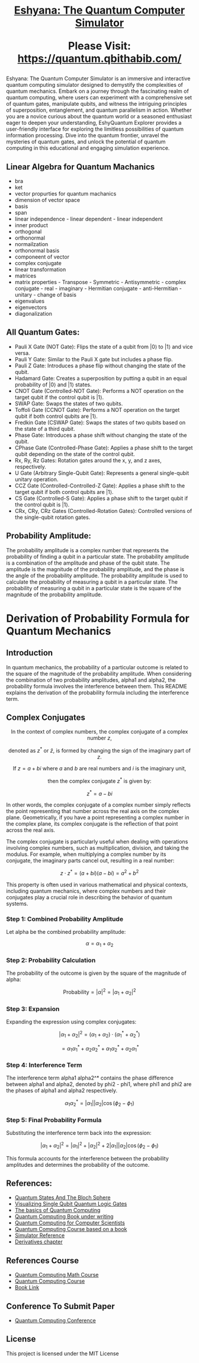 <h1 align="center">
  <strong><a href="http://3.89.197.36:5000/">Eshyana: The Quantum Computer Simulator</a></strong>
 <p> Please Visit: <strong><a href="https://quantum.qbithabib.com/">https://quantum.qbithabib.com/</a></strong></p>
</h1>
Eshyana: The Quantum Computer Simulator is an immersive and interactive quantum computing simulator designed to demystify the complexities of quantum mechanics. Embark on a journey through the fascinating realm of quantum computing, where users can experiment with a comprehensive set of quantum gates, manipulate qubits, and witness the intriguing principles of superposition, entanglement, and quantum parallelism in action. Whether you are a novice curious about the quantum world or a seasoned enthusiast eager to deepen your understanding, EshyQuantum Explorer provides a user-friendly interface for exploring the limitless possibilities of quantum information processing. Dive into the quantum frontier, unravel the mysteries of quantum gates, and unlock the potential of quantum computing in this educational and engaging simulation experience.

## Linear Algebra for Quantum Machanics 
   - bra 
   - ket
   - vector propurties for quantum machanics
   - dimension of vector space
   - basis 
   - span
   - linear independence
         - linear dependent 
         - linear independent
   - inner product
   - orthogonal 
   - orthonormal
   - normailzation
   - orthonormal basis
   - componeent of vector
   - complex conjugate
   - linear transformation
   - matrices 
   - matrix properties
         - Transpose
         - Symmetric
         - Antisymmetric
         - complex conjugate
               - real
               - imaginary
         - Hermitian conjugate
         - anti-Hermitian
         - unitary
         - change of basis
   - eigenvalues
   - eigenvectors
   - diagonalization




## All Quantum Gates: 
 - Pauli X Gate (NOT Gate): Flips the state of a qubit from |0⟩ to |1⟩ and vice versa.
 - Pauli Y Gate: Similar to the Pauli X gate but includes a phase flip.
 - Pauli Z Gate: Introduces a phase flip without changing the state of the qubit.
 - Hadamard Gate: Creates a superposition by putting a qubit in an equal probability of |0⟩ and |1⟩ states.
 - CNOT Gate (Controlled-NOT Gate): Performs a NOT operation on the target qubit if the control qubit is |1⟩.
 - SWAP Gate: Swaps the states of two qubits.
 - Toffoli Gate (CCNOT Gate): Performs a NOT operation on the target qubit if both control qubits are |1⟩.
 - Fredkin Gate (CSWAP Gate): Swaps the states of two qubits based on the state of a third qubit.
 - Phase Gate: Introduces a phase shift without changing the state of the qubit.
 - CPhase Gate (Controlled-Phase Gate): Applies a phase shift to the target qubit depending on the state of the control qubit.
 - Rx, Ry, Rz Gates: Rotation gates around the x, y, and z axes, respectively.
 - U Gate (Arbitrary Single-Qubit Gate): Represents a general single-qubit unitary operation.
 - CCZ Gate (Controlled-Controlled-Z Gate): Applies a phase shift to the target qubit if both control qubits are |1⟩.
 - CS Gate (Controlled-S Gate): Applies a phase shift to the target qubit if the control qubit is |1⟩.
 - CRx, CRy, CRz Gates (Controlled-Rotation Gates): Controlled versions of the single-qubit rotation gates.



## Probability Amplitude:
The probability amplitude is a complex number that represents the probability of finding a qubit in a particular state. The probability amplitude is a combination of the amplitude and phase of the qubit state. The amplitude is the magnitude of the probability amplitude, and the phase is the angle of the probability amplitude. The probability amplitude is used to calculate the probability of measuring a qubit in a particular state. The probability of measuring a qubit in a particular state is the square of the magnitude of the probability amplitude.
# Derivation of Probability Formula for Quantum Mechanics

## Introduction

In quantum mechanics, the probability of a particular outcome is related to the square of the magnitude of the probability amplitude. When considering the combination of two probability amplitudes, alpha1 and alpha2, the probability formula involves the interference between them. This README explains the derivation of the probability formula including the interference term.

## Complex Conjugates

$$ \text{In the context of complex numbers, the complex conjugate of a complex number } z,$$

$$ \text{denoted as } z^* \text{ or } \bar{z} \text{, is formed by changing the sign of the imaginary part of } z .$$

$$ \text{If } z = a + bi \text{ where } a \text{ and } b \text{ are real numbers and } i \text{ is the imaginary unit, } $$ 

$$ \text{ then the complex conjugate } z^* \text{ is given by: } $$

$$ z^* = a - bi $$

In other words, the complex conjugate of a complex number simply reflects the point representing that number across the real axis on the complex plane. Geometrically, if you have a point representing a complex number in the complex plane, its complex conjugate is the reflection of that point across the real axis.

The complex conjugate is particularly useful when dealing with operations involving complex numbers, such as multiplication, division, and taking the modulus. For example, when multiplying a complex number by its conjugate, the imaginary parts cancel out, resulting in a real number:

$$ z \cdot z^* = (a + bi)(a - bi) = a^2 + b^2 $$

This property is often used in various mathematical and physical contexts, including quantum mechanics, where complex numbers and their conjugates play a crucial role in describing the behavior of quantum systems.


### Step 1: Combined Probability Amplitude

Let alpha be the combined probability amplitude:

$$ \alpha = \alpha_1 + \alpha_2 $$

### Step 2: Probability Calculation

The probability of the outcome is given by the square of the magnitude of alpha:

$$ \text{Probability} = |\alpha|^2 = |\alpha_1 + \alpha_2|^2 $$


### Step 3: Expansion

Expanding the expression using complex conjugates:

$$ |\alpha_1 + \alpha_2|^2 = (\alpha_1 + \alpha_2) \cdot (\alpha_1^* + \alpha_2^*) $$

$$ = \alpha_1 \alpha_1^* + \alpha_2 \alpha_2^* + \alpha_1 \alpha_2^* + \alpha_2 \alpha_1^* $$

### Step 4: Interference Term

The interference term alpha1 alpha2^* contains the phase difference between alpha1 and alpha2, denoted by phi2 - phi1, where phi1 and phi2 are the phases of alpha1 and alpha2 respectively.

$$ \alpha_1 \alpha_2^* = |\alpha_1||\alpha_2|\cos(\phi_2 - \phi_1) $$

### Step 5: Final Probability Formula

Substituting the interference term back into the expression:

$$ |\alpha_1 + \alpha_2|^2 = |\alpha_1|^2 + |\alpha_2|^2 + 2|\alpha_1||\alpha_2|\cos(\phi_2 - \phi_1) $$

This formula accounts for the interference between the probability amplitudes and determines the probability of the outcome.




 ## References:
   - [Quantum States And The Bloch Sphere](https://medium.com/quantum-untangled/quantum-states-and-the-bloch-sphere-9f3c0c445ea3)
   - [Visualizing Single Qubit Quantum Logic Gates](https://medium.com/quantum-untangled/visualizing-quantum-logic-gates-part-1-515bb7b58916)
   - [The basics of Quantum Computing](https://www.quantum-inspire.com/kbase/introduction-to-quantum-computing)
   - [Quantum Computing Book under writing](https://qubit.guide/)
   - [Quantum Computing for Computer Scientists](https://www.cambridge.org/9781108481976)
   - [Quantum Computing Course based on a book](https://www.youtube.com/playlist?list=PLkespgaZN4gmu0nWNmfMflVRqw0VPkCGH)
   - [Simulator Reference](https://scratch.mit.edu/projects/414429604/)
   - [Derivatives chapter](https://sid-sharma1990.medium.com/short-blog-on-first-order-and-second-order-calculus-332d2c5564d3)

## References Course 
   - [Quantum Computing Math Course](https://www.youtube.com/watch?v=3N2vN76E-QA&list=UULFjZeJQVSkkydgZmSUucB9kA&index=12)
   - [Quantum Computing Course](https://www.youtube.com/playlist?list=PLkespgaZN4gmu0nWNmfMflVRqw0VPkCGH)
   - [Book Link](https://qubit.guide/)




## Conference To Submit Paper 
- [Quantum Computing Conference](https://quantum.technology/conf/index.html)

## License
This project is licensed under the MIT License

